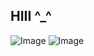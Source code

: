 ## HIII ^_^
![Image](https://github.com/user-attachments/assets/d0b882bf-a94c-46a9-b07a-b8eacf99060b)
![Image](https://github.com/user-attachments/assets/82b0e5dd-b660-455e-be86-c421e2dab30a)
